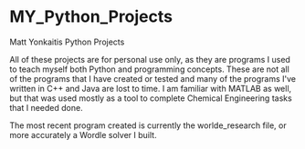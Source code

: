 # MY_Python_Projects
Matt Yonkaitis Python Projects


All of these projects are for personal use only, as they are programs I used to teach myself both Python and programming concepts.
These are not all of the programs that I have created or tested and many of the programs I've written in C++ and Java are lost to time. I am familiar with MATLAB as well, but that 
was used mostly as a tool to complete Chemical Engineering tasks that I needed done.

The most recent program created is currently the worlde_research file, or more accurately a Wordle solver I built.
